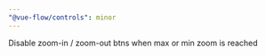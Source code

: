 ```yaml
---
"@vue-flow/controls": minor
---
```


Disable zoom-in / zoom-out btns when max or min zoom is reached
